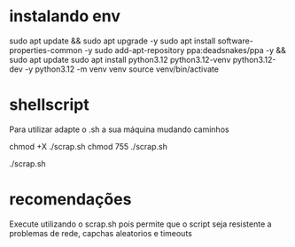 # instalando env

sudo apt update && sudo apt upgrade -y
sudo apt install software-properties-common -y
sudo add-apt-repository ppa:deadsnakes/ppa -y && sudo apt update
sudo apt install python3.12 python3.12-venv python3.12-dev -y
python3.12 -m venv venv
source venv/bin/activate

# shellscript

Para utilizar adapte o .sh a sua máquina mudando caminhos 

chmod +X ./scrap.sh
chmod 755 ./scrap.sh

./scrap.sh

# recomendações 

Execute utilizando o scrap.sh pois permite que o script seja resistente a problemas de rede, capchas aleatorios e timeouts


